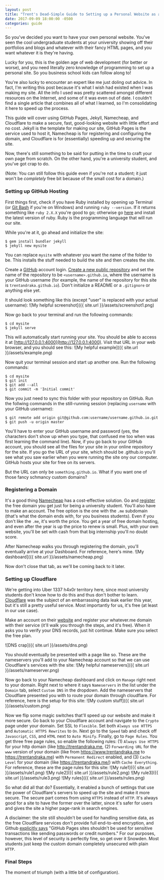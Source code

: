 ```yaml
---
layout: post
title: "Trent's Dead-Simple Guide to Setting up a Personal Website as a Cheap College Student"
date: 2017-09-09 18:00:00 -0500
categories: guide
---
```

So you've decided you want to have your own personal website. You've seen the cool undergraduate students at your university showing off their portfolios and blogs and whatever with their fancy HTML pages, and you want whatever it is they're having.

Lucky for you, this is the golden age of web development (for better or worse), and you need literally zero knowledge of programming to set up a personal site. So you business school kids can follow along to!

You're also lucky to encounter an expert like me just doling out advice. In fact, I'm writing this post because it's what I wish had existed when I was making my site. All the info I used was pretty scattered amongst different resources on the Internet, and some of it was even out of date. I couldn't find a single article that combines all of what I learned, so I'm consolidating it here to speed up the process.

This guide will cover using GitHub Pages, Jekyll, Namecheap, and Cloudflare to make a secure, fast, good-looking website with little effort and no cost. Jekyll is the template for making our site, GitHub Pages is the service used to host it, Namecheap is for registering and configuring the domain, and Cloudflare is for (essentially) speeding up and securing the site.

Now, there's still something to be said for putting in the time to craft your own page from scratch. On the other hand, you're a university student, and you've got crap to do.

(Note: You can still follow this guide even if you're not a student; it just won't be *completely* free bit because of the small cost for a domain.)

### Setting up GitHub Hosting

First things first, check if you have Ruby installed by opening up Terminal (or [Git Bash](https://git-scm.com/downloads) if you're on Windows) and running `ruby --version`. If it returns something like `ruby 2.X.X` you're good to go; otherwise go [here](https://www.ruby-lang.org/en/downloads/) and install the latest version of ruby. Ruby is the programming language that will run our site.

While you're at it, go ahead and initialize the site:

```shell
$ gem install bundler jekyll
$ jekyll new mysite
```
You can replace `mysite` with whatever you want the name of the folder to be. This installs the stuff needed to build the site and then creates the site.

Create a [GitHub](https://github.com/) account login. [Create a new public repository](https://help.github.com/articles/creating-a-new-repository/) and set the name of the repository to be `<username>.github.io`, where the username is your GitHub username (for example, the name of the repository for this site is `trentandraka.github.io`). Don't initialize a README or a `.gitignore` or anything else yet.

It should look something like this (except "user" is replaced with your actual username):
![My helpful screenshot]({{ site.url }}/assets/screenshot1.png)

Now go back to your terminal and run the following commands:

```shell
$ cd mysite
$ jekyll serve
```

This will automatically start running your site. You should be able to access it at [http://127.0.0.1:4000](http://127.0.0.1:4000). Visit that URL in your web browser, and you should see this:
![My helpful example]({{ site.url }}/assets/example.png)

Now quit your terminal session and start up another one. Run the following commands:

```shell
$ cd mysite
$ git init
$ git add --all
$ git commit -m 'Initial commit'
```

Now you just need to sync this folder with your repository on GitHub. Run the follwing commands in the still-running session (replacing `username` with your GitHub username):

```shell
$ git remote add origin git@github.com:username/username.github.io.git
$ git push -u origin master
```

You'll have to enter your GitHub username and password (yes, the characters don't show up when you type, that confused me too when was first learning the command line). Now, if you go back to your GitHub account, you should see all the files for your site in your online repository for the site. If you go the URL of your site, which should be <username>.github.io you'll see what you saw earlier when you were running the site ony our computer. GitHub hosts your site for free on its servers.

But the URL can only be `something.github.io`. What if you want one of those fancy schmancy custom domains?

### Registering a Domain

It's a good thing [Namecheap](https://www.namecheap.com/) has a cost-effective solution. Go and [register](https://nc.me/) the free domain you get just for being a university student. You'll also have to make an account. The free option is the one with the `.me` subdomain (that's what the domain ends with, for you business students). Even if you don't like the `.me`, it's worth the price. You get a year of free domain hosting, and even after the year is up the price to renew is small. Plus, with your own website, you'll be set with cash from that big internship you'll no doubt score.

After Namecheap walks you through registering the domain, you'll eventually arrive at your Dashboard. For reference, here's mine.
![My dashboard]({{ site.url }}/assets/namecheap.png)

Now don't close that tab, as we'll be coming back to it later.

### Setting up Cloudflare

We're getting into Uber 1337 h4x0r territory here, since most university students don't know how to do this and thus don't bother to learn. [Cloudflare](https://www.cloudflare.com/) was the subject of an embarrassing data leak earlier this year, but it's still a pretty useful service. Most importantly for us, it's free (at least in our use case).

Make an account on their [website](https://www.cloudflare.com/) and register your whatever.me domain with their service (it'll walk you through the steps, and it's free). When it asks you to verify your DNS records, just hit continue. Make sure you select the free plan.

![DNS crap]({{ site.url }}/assets/dns.png)

You should eventually be presented with a page like so. These are the nameservers you'll add to your Namecheap account so that we can use Cloudflare's services with the site:
![My helpful nameservers]({{ site.url }}/assets/nameserver.png)

Now go back to your Namecheap dashboard and click on `Manage` right next to your domain. Right next to where it says `Nameservers` in the list under the `Domain` tab, select `Custom DNS` in the dropdown. Add the nameservers that Cloudflare presented you with to route your domain through cloudflare. For reference, here is the setup for this site:
![My custom stuff]({{ site.url }}/assets/custom.png)

Now we flip some magic switches that'll speed up our website and make it more secure. Go back to your Cloudflare account and navigate to the `Crypto` page under your domain. Set SSL to `Flexible`. Set both `Always use HTTPS` and `Automatic HTTPS Rewrites` to `On`. Next go to the `Speed` tab and check off `Javascript`, `CSS`, and `HTML` next to `Auto Minify`. Finally, go to `Page Rules`. You get three free page rules, so enable the following rules: (1) `Always Use HTTPS` for your http domain (like http://trentandraka.me, (2) `Forwarding URL` for the `www` version of your domain (like from https://www.trentandraka.me to https://trentandraka.me) with `Permanent Redirect` enabled, and (3) `Cache Level` for your domain (like https://trentandraka.me/) with `Cache Everything`. For reference, these are the page rules for this site:
![My rule1]({{ site.url }}/assets/rule1.png)
![My rule2]({{ site.url }}/assets/rule2.png)
![My rule3]({{ site.url }}/assets/rule3.png)
![My rules]({{ site.url }}/assets/rules.png)

So what did all that do? Essentially, it enabled a bunch of settings that use the power of Cloudflare's servers to speed up the site and make it more secure. The secure part comes from using `HTTPS` instead of `HTTP`. It's always good for a site to have the former over the latter, since it's safer for users and gives the site a higher page-rank in search engines.

A disclaimer: the site still shouldn't be used for handling sensitive data, as the free Cloudflare services don't provide full end-to-end encryption, and Github [explicitly says](https://help.github.com/articles/what-is-github-pages/) "GitHub Pages sites shouldn't be used for sensitive transactions like sending passwords or credit numbers." For our purposes, however, this level of security is perfectly fine, so get over it Snowden. Most students just keep the custom domain completely unsecured with plain `HTTP`.

### Final Steps

The moment of triumph (with a little bit of configuration).